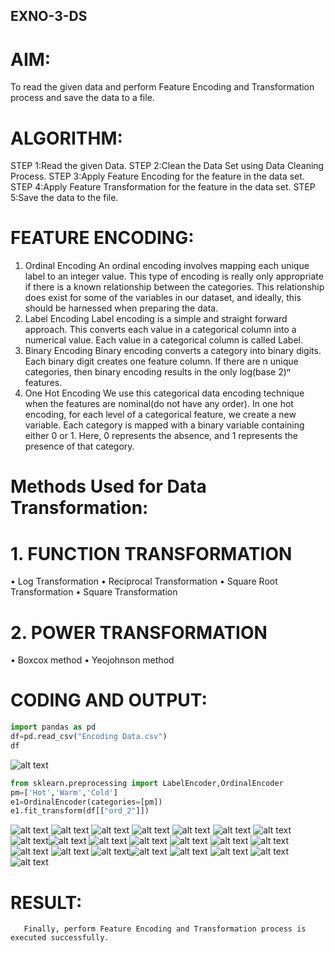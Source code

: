 ## EXNO-3-DS

# AIM:
To read the given data and perform Feature Encoding and Transformation process and save the data to a file.

# ALGORITHM:
STEP 1:Read the given Data.
STEP 2:Clean the Data Set using Data Cleaning Process.
STEP 3:Apply Feature Encoding for the feature in the data set.
STEP 4:Apply Feature Transformation for the feature in the data set.
STEP 5:Save the data to the file.

# FEATURE ENCODING:
1. Ordinal Encoding
An ordinal encoding involves mapping each unique label to an integer value. This type of encoding is really only appropriate if there is a known relationship between the categories. This relationship does exist for some of the variables in our dataset, and ideally, this should be harnessed when preparing the data.
2. Label Encoding
Label encoding is a simple and straight forward approach. This converts each value in a categorical column into a numerical value. Each value in a categorical column is called Label.
3. Binary Encoding
Binary encoding converts a category into binary digits. Each binary digit creates one feature column. If there are n unique categories, then binary encoding results in the only log(base 2)ⁿ features.
4. One Hot Encoding
We use this categorical data encoding technique when the features are nominal(do not have any order). In one hot encoding, for each level of a categorical feature, we create a new variable. Each category is mapped with a binary variable containing either 0 or 1. Here, 0 represents the absence, and 1 represents the presence of that category.

# Methods Used for Data Transformation:
  # 1. FUNCTION TRANSFORMATION
• Log Transformation
• Reciprocal Transformation
• Square Root Transformation
• Square Transformation
  # 2. POWER TRANSFORMATION
• Boxcox method
• Yeojohnson method

# CODING AND OUTPUT:
```py
import pandas as pd
df=pd.read_csv("Encoding Data.csv")
df
```
![alt text](<Screenshot 2024-09-27 161706.png>)
```py
from sklearn.preprocessing import LabelEncoder,OrdinalEncoder
pm=['Hot','Warm','Cold']
e1=OrdinalEncoder(categories=[pm])
e1.fit_transform(df[["ord_2"]])
```
![alt text](<Screenshot 2024-09-27 161711.png>)
![alt text](<Screenshot 2024-09-27 161722.png>) ![alt text](<Screenshot 2024-09-27 161728.png>) ![alt text](<Screenshot 2024-09-27 161740.png>) ![alt text](<Screenshot 2024-09-27 161748.png>) ![alt text](<Screenshot 2024-09-27 161755.png>) ![alt text](<Screenshot 2024-09-27 161800.png>) ![alt text](<Screenshot 2024-09-27 161807.png>)![alt text](<Screenshot 2024-09-27 161933.png>) ![alt text](<Screenshot 2024-09-27 161813.png>) ![alt text](<Screenshot 2024-09-27 161828.png>) ![alt text](<Screenshot 2024-09-27 161834.png>) ![alt text](<Screenshot 2024-09-27 161859.png>) ![alt text](<Screenshot 2024-09-27 161905.png>) ![alt text](<Screenshot 2024-09-27 161910.png>) ![alt text](<Screenshot 2024-09-27 161922.png>) ![alt text](<Screenshot 2024-09-27 161927.png>)![alt text](<Screenshot 2024-09-27 161941.png>) ![alt text](<Screenshot 2024-09-27 161946.png>) ![alt text](<Screenshot 2024-09-27 161952.png>) ![alt text](<Screenshot 2024-09-27 162006.png>) ![alt text](<Screenshot 2024-09-27 162044.png>)


# RESULT:
       Finally, perform Feature Encoding and Transformation process is executed successfully.
       
